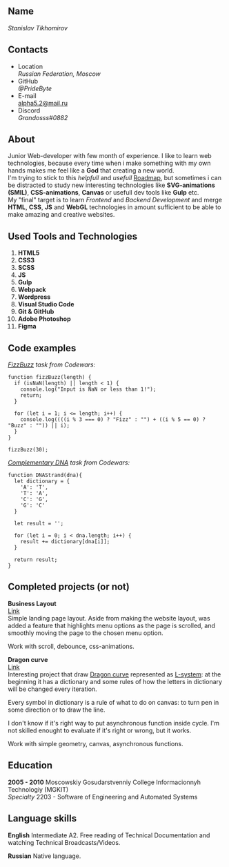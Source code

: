 ## Name  
*Stanislav Tikhomirov*  

## Contacts 

  * Location  
    *Russian Federation, Moscow*  
  * GitHub  
    *@PrideByte*  
  * E-mail  
    alpha5.2@mail.ru
  * Discord  
    *Grandosss#0882*  

## About  
Junior Web-developer with few month of experience. I like to learn web technologies, 
because every time when i make something with my own hands 
makes me feel like a **God** that creating a new world.  
I'm trying to stick to this *helpfull* and *usefull* [Roadmap](https://github.com/kamranahmedse/developer-roadmap), 
but sometimes i can be distracted to study new interesting technologies like **SVG-animations (SMIL)**, 
**CSS-animations**, **Canvas** or usefull dev tools like **Gulp** etc.  
My "final" target is to learn *Frontend* and *Backend Development* 
and merge **HTML**, **CSS**, **JS** and **WebGL** technologies in amount sufficient to be able to make amazing and creative websites.  

## Used Tools and Technologies  
  1. **HTML5**
  2. **CSS3**
  3. **SCSS**
  4. **JS**
  5. **Gulp**
  5. **Webpack**
  5. **Wordpress**
  6. **Visual Studio Code**
  7. **Git & GitHub**
  8. **Adobe Photoshop**
  9. **Figma**

## Code examples 

  *[FizzBuzz](https://www.codewars.com/kata/5300901726d12b80e8000498) task from Codewars:*
```
function fizzBuzz(length) {
  if (isNaN(length) || length < 1) {
    console.log("Input is NaN or less than 1!");
    return;
  }

  for (let i = 1; i <= length; i++) {
    console.log((((i % 3 === 0) ? "Fizz" : "") + ((i % 5 == 0) ? "Buzz" : "")) || i);
  }
}

fizzBuzz(30);
```

  *[Complementary DNA](https://www.codewars.com/kata/554e4a2f232cdd87d9000038) task from Codewars:*
```
function DNAStrand(dna){
  let dictionary = {
    'A': 'T',
    'T': 'A',
    'C': 'G',
    'G': 'C'
  }
  
  let result = '';
  
  for (let i = 0; i < dna.length; i++) {
    result += dictionary[dna[i]];
  }
  
  return result;
}
```

## Completed projects (or not)
**Business Layout**  
[Link](https://pridebyte.github.io/projects/business-layout/)  
Simple landing page layout. Aside from making the website layout, was added a feature that highlights menu options as the page is scrolled, and smoothly moving the page to the chosen menu option.

Work with scroll, debounce, css-animations.

**Dragon curve**  
[Link](https://pridebyte.github.io/projects/l-system/)  
Interesting project that draw [Dragon curve](https://en.wikipedia.org/wiki/Dragon_curve) represented as [L-system](https://ru.wikipedia.org/wiki/L-%D1%81%D0%B8%D1%81%D1%82%D0%B5%D0%BC%D0%B0): at the beginning it has a dictionary and some rules of how the letters in dictionary will be changed every iteration.

Every symbol in dictionary is a rule of what to do on canvas: to turn pen in some direction or to draw the line.

I don't know if it's right way to put asynchronous function inside cycle. I'm not skilled enought to evaluate if it's right or wrong, but it works.

Work with simple geometry, canvas, asynchronous functions.

## Education  
**2005 - 2010** Moscowskiy Gosudarstvenniy College Informacionnyh Technologiy (MGKIT)  
   *Specialty* 2203 - Software of Engineering and Automated Systems

## Language skills
**English**
Intermediate A2. Free reading of Technical Documentation and watching Technical Broadcasts/Videos.

**Russian**
Native language.
